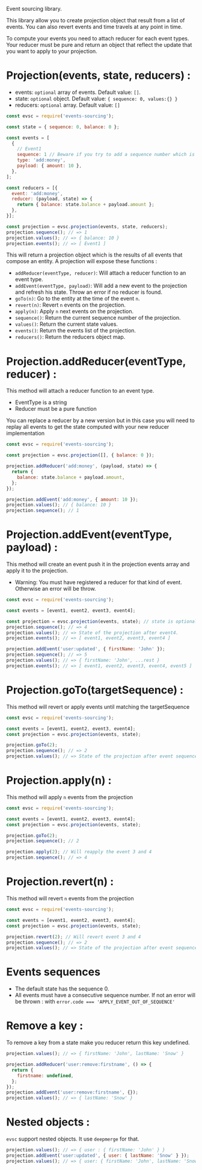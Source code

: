 Event sourcing library.

This library allow you to create projection object that result from a list of events. You can also revert events and time travels at any point in time.

To compute your events you need to attach reducer for each event types. Your reducer must be pure and return an object that reflect the update that you want to apply to your projection.

# Projection(events, state, reducers) :

- events: `optional` array of events. Default value: `[]`.
- state: `optional` object. Default value: `{ sequence: 0, values:{} }`
- reducers: `optional` array. Default value: `[]`

```js
const evsc = require('events-sourcing');

const state = { sequence: 0, balance: 0 };

const events = [
  {
    // Event1
    sequence: 1 // Beware if you try to add a sequence number which is not the current state sequence + 1 this will throw an error.
    type: 'add:money',
    payload: { amount: 10 },
  },
];

const reducers = [{
  event: 'add:money',
  reducer: (payload, state) => {
    return { balance: state.balance + payload.amount };
  },
}];

const projection = evsc.projection(events, state, reducers);
projection.sequence(); // => 1
projection.values(); // => { balance: 10 }
projection.events(); // => [ Event1 ]
```

This will return a projection object which is the results of all events that compose an entity. A projection will expose these functions :

- `addReducer(eventType, reducer)`: Will attach a reducer function to an event type.
- `addEvent(eventType, payload)`: Will add a new event to the projection and refresh his state. Throw an error if no reducer is found.
- `goTo(n)`: Go to the entity at the time of the event `n`.
- `revert(n)`: Revert `n` events on the projection.
- `apply(n)`: Apply `n` next events on the projection.
- `sequence()`: Return the current sequence number of the projection.
- `values()`: Return the current state values.
- `events()`: Return the events list of the projection.
- `reducers()`: Return the reducers object map.

# Projection.addReducer(eventType, reducer) :

This method will attach a reducer function to an event type.

- EventType is a string
- Reducer must be a pure function

You can replace a reducer by a new version but in this case you will need to replay all events to get the state computed with your new reducer implementation

```js
const evsc = require('events-sourcing');

const projection = evsc.projection([], { balance: 0 });

projection.addReducer('add:money', (payload, state) => {
  return {
    balance: state.balance + payload.amount,
  };
});

projection.addEvent('add:money', { amount: 10 });
projection.values(); // { balance: 10 }
projection.sequence(); // 1
```

# Projection.addEvent(eventType, payload) :

This method will create an event push it in the projection events array and apply it to the projection.

- Warning: You must have registered a reducer for that kind of event. Otherwise an error will be throw.

```js
const evsc = require('events-sourcing');

const events = [event1, event2, event3, event4];

const projection = evsc.projection(events, state); // state is optional
projection.sequence(); // => 4
projection.values(); // => State of the projection after event4.
projection.events(); // => [ event1, event2, event3, event4 ]

projection.addEvent('user:updated', { firstName: 'John' });
projection.sequence(); // => 5
projection.values(); // => { firstName: 'John', ...rest }
projection.events(); // => [ event1, event2, event3, event4, event5 ]
```

# Projection.goTo(targetSequence) :

This method will revert or apply events until matching the targetSequence

```js
const evsc = require('events-sourcing');

const events = [event1, event2, event3, event4];
const projection = evsc.projection(events, state);

projection.goTo(2);
projection.sequence(); // => 2
projection.values(); // => State of the projection after event sequence 2.
```

# Projection.apply(n) :

This method will apply `n` events from the projection

```js
const evsc = require('events-sourcing');

const events = [event1, event2, event3, event4];
const projection = evsc.projection(events, state);

projection.goTo(2);
projection.sequence(); // 2

projection.apply(2); // Will reapply the event 3 and 4
projection.sequence(); // => 4
```

# Projection.revert(n) :

This method will revert `n` events from the projection

```js
const evsc = require('events-sourcing');

const events = [event1, event2, event3, event4];
const projection = evsc.projection(events, state);

projection.revert(2); // Will revert event 3 and 4
projection.sequence(); // => 2
projection.values(); // => State of the projection after event sequence 2.
```

# Events sequences

- The default state has the sequence 0.
- All events must have a consecutive sequence number. If not an error will be thrown : with `error.code === 'APPLY_EVENT_OUT_OF_SEQUENCE'`

# Remove a key :

To remove a key from a state make you reducer return this key undefined.

```js
projection.values(); // => { firstName: 'John', lastName: 'Snow' }

projection.addReducer('user:remove:firstname', () => {
  return {
    firstname: undefined,
  };
});
projection.addEvent('user:remove:firstname', {});
projection.values(); // => { lastName: 'Snow' }
```

# Nested objects :

`evsc` support nested objects. It use `deepmerge` for that.

```js
projection.values(); // => { user : { firstName: 'John' } }
projection.addEvent('user:updated', { user: { lastName: 'Snow' } });
projection.values(); // => { user: { firstName: 'John', lastName: 'Snow' }  }
```
